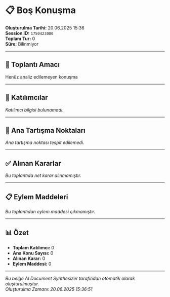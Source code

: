 # 📋 Boş Konuşma

**Oluşturulma Tarihi:** 20.06.2025 15:36  
**Session ID:** `1750423000`  
**Toplam Tur:** 0  
**Süre:** Bilinmiyor

---

## 🎯 Toplantı Amacı

Henüz analiz edilemeyen konuşma

---

## 👥 Katılımcılar

*Katılımcı bilgisi bulunamadı.*

---

## 🔑 Ana Tartışma Noktaları

*Ana tartışma noktası tespit edilemedi.*

---

## ✅ Alınan Kararlar

*Bu toplantıda net karar alınmamıştır.*

---

## 📋 Eylem Maddeleri

*Bu toplantıdan eylem maddesi çıkmamıştır.*

---

## 📊 Özet

- **Toplam Katılımcı:** 0
- **Ana Konu Sayısı:** 0
- **Alınan Karar:** 0
- **Eylem Maddesi:** 0

---

*Bu belge AI Document Synthesizer tarafından otomatik olarak oluşturulmuştur.*  
*Oluşturulma Zamanı: 20.06.2025 15:36:51*